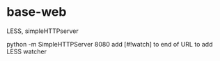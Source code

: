 # base-web
LESS, simpleHTTPserver

python -m SimpleHTTPServer 8080
add [#!watch] to end of URL to add LESS watcher
